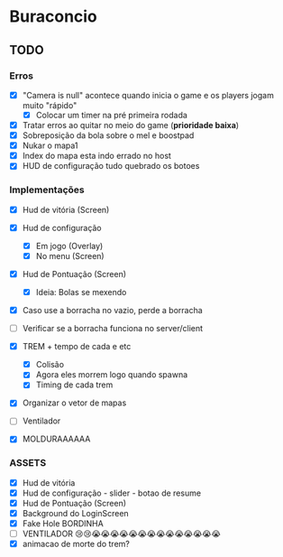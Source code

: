 # Buraconcio

## TODO

### Erros

- [x] "Camera is null" acontece quando inicia o game e os players jogam muito "rápido"
  - [x] Colocar um timer na pré primeira rodada
- [x] Tratar erros ao quitar no meio do game (**prioridade baixa**)
- [x] Sobreposição da bola sobre o mel e boostpad
- [x] Nukar o mapa1
- [x] Index do mapa esta indo errado no host
- [x] HUD de configuração tudo quebrado os botoes

### Implementações

- [x] Hud de vitória (Screen)
- [X] Hud de configuração
  - [X] Em jogo (Overlay)
  - [X] No menu (Screen)
- [x] Hud de Pontuação (Screen)
  - [x] Ideia: Bolas se mexendo
- [x] Caso use a borracha no vazio, perde a borracha
- [ ] Verificar se a borracha funciona no server/client
- [x] TREM + tempo de cada e etc
  - [x] Colisão
  - [x] Agora eles morrem logo quando spawna
  - [x] Timing de cada trem
- [x] Organizar o vetor de mapas
- [ ] Ventilador
- [x] MOLDURAAAAAA


### ASSETS

- [X] Hud de vitória
- [X] Hud de configuração - slider - botao de resume
- [X] Hud de Pontuação (Screen)
- [X] Background do LoginScreen
- [X] Fake Hole BORDINHA
- [ ] VENTILADOR 😢😢😭😭😭😭😭😭😭😭😭😭😭😭😭😭
- [X] animacao de morte do trem?
